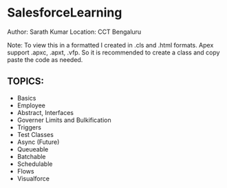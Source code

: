 # SalesforceLearning
Author: Sarath Kumar
Location: CCT Bengaluru

Note:
To view this in a formatted I created in .cls and .html formats.
Apex support .apxc, .apxt, .vfp. So it is recommended to create a class and copy paste the code as needed.

<H2>TOPICS:</H2>
<ul>
<li>Basics</li>
<li>Employee</li>
<li>Abstract, Interfaces</li>
<li>Governer Limits and Bulkification</li>
<li>Triggers</li>
<li>Test Classes</li>
<li>Async (Future)</li>
<li>Queueable</li>
<li>Batchable</li>
<li>Schedulable</li>
<li>Flows</li>
<li>Visualforce</li>
</ul>

